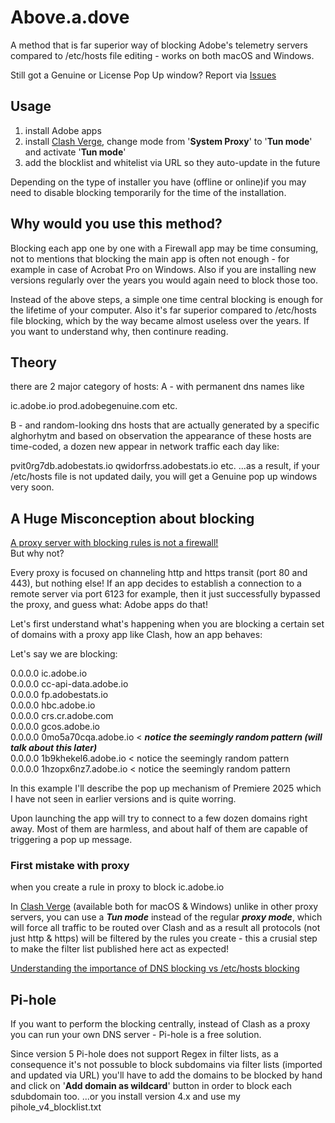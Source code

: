 # Above.a.dove


A method that is far superior way of blocking Adobe's telemetry servers compared to /etc/hosts file editing - works on both macOS and Windows.

Still got a Genuine or License Pop Up window?
Report via [Issues](https://github.com/Giro-Da-Amazonia/Above.a.dove/issues)

## Usage

1) install Adobe apps  
2) install [Clash Verge](https://clashverge.net/en/), change mode from '**System Proxy**' to '**Tun mode**' and activate '**Tun mode**'  
3) add the blocklist and whitelist via URL so they auto-update in the future

Depending on the type of installer you have (offline or online)if you may need to disable blocking temporarily for the time of the installation.

## Why would you use this method?

Blocking each app one by one with a Firewall app may be time consuming, not to mentions that blocking the main app is often not enough - for example in case of Acrobat Pro on Windows. Also if you are installing new versions regularly over the years you would again need to block those too.

Instead of the above steps, a simple one time central blocking is enough for the lifetime of your computer. Also it's far superior compared to /etc/hosts file blocking, which by the way became almost useless over the years. If you want to understand why, then continure reading.

## Theory
there are 2 major category of hosts:
A - with permanent dns names like
  
ic.adobe.io
prod.adobegenuine.com
etc.

B - and random-looking dns hosts that are actually generated by a specific alghorhytm and based on observation the appearance of these hosts are time-coded, a dozen new appear in network traffic each day like:

pvit0rg7db.adobestats.io
qwidorfrss.adobestats.io
etc.
...as a result, if your /etc/hosts file is not updated daily, you will get a Genuine pop up windows very soon.

## A Huge Misconception about blocking

<ins>A proxy server with blocking rules is not a firewall!</ins>  
But why not?

Every proxy is focused on channeling http and https transit (port 80 and 443), but nothing else!
If an app decides to establish a connection to a remote server via port 6123 for example, then it just successfully bypassed the proxy, and guess what: Adobe apps do that!

Let's first understand what's happening when you are blocking a certain set of domains with a proxy app like Clash, how an app behaves:

Let's say we are blocking:

0.0.0.0  ic.adobe.io  
0.0.0.0  cc-api-data.adobe.io  
0.0.0.0  fp.adobestats.io  
0.0.0.0  hbc.adobe.io  
0.0.0.0  crs.cr.adobe.com  
0.0.0.0  gcos.adobe.io  
0.0.0.0  0mo5a70cqa.adobe.io < ***notice the seemingly random pattern (will talk about this later)***  
0.0.0.0  1b9khekel6.adobe.io < notice the seemingly random pattern  
0.0.0.0  1hzopx6nz7.adobe.io < notice the seemingly random pattern

In this example I'll describe the pop up mechanism of Premiere 2025 which I have not seen in earlier versions and is quite worring.

Upon launching the app will try to connect to a few dozen domains right away.
Most of them are harmless, and about half of them are capable of triggering a pop up message.

### First mistake with proxy
when you create a rule in proxy to block ic.adobe.io


In [Clash Verge](https://clashverge.net/en/) (available both for macOS & Windows) unlike in other proxy servers, you can use a **_Tun mode_** instead of the regular **_proxy mode_**, which will force all traffic to be routed over Clash and as a result all protocols (not just http & https) will be filtered by the rules you create - this a crusial step to make the filter list published here act as expected! 

<ins>Understanding the importance of DNS blocking vs /etc/hosts blocking</ins>  

## Pi-hole

If you want to perform the blocking centrally, instead of Clash as a proxy you can run your own DNS server - Pi-hole is a free solution.

Since version 5 Pi-hole does not support Regex in filter lists, as a consequence it's not possuble to block subdomains via filter lists (imported and updated via URL) you'll have to add the domains to be blocked by hand and click on '**Add domain as wildcard**' button in order to block each sdubdomain too.
...or you install version 4.x and use my pihole_v4_blocklist.txt
